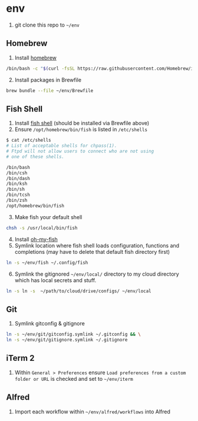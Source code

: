 # env

1. git clone this repo to `~/env`

## Homebrew

1. Install [homebrew](https://brew.sh/)

```sh
/bin/bash -c "$(curl -fsSL https://raw.githubusercontent.com/Homebrew/install/HEAD/install.sh)"
```

2. Install packages in Brewfile

```sh
brew bundle --file ~/env/Brewfile
```

## Fish Shell

1. Install [fish shell](https://fishshell.com/) (should be installed via Brewfile above)
2. Ensure `/opt/homebrew/bin/fish` is listed in `/etc/shells`

```sh
$ cat /etc/shells                                                                                                                             Thu Jun 30 15:55:29 2022
# List of acceptable shells for chpass(1).
# Ftpd will not allow users to connect who are not using
# one of these shells.

/bin/bash
/bin/csh
/bin/dash
/bin/ksh
/bin/sh
/bin/tcsh
/bin/zsh
/opt/homebrew/bin/fish
```

3. Make fish your default shell

```sh
chsh -s /usr/local/bin/fish
```

4. Install [oh-my-fish](https://github.com/oh-my-fish/oh-my-fish)
5. Symlink location where fish shell loads configuration, functions and completions (may have to delete that default fish directory first)

```sh
ln -s ~/env/fish ~/.config/fish
```

6. Symlink the gitignored `~/env/local/` directory to my cloud directory which has local secrets and stuff.

```sh
ln -s ln -s  ~/path/to/cloud/drive/configs/ ~/env/local
```

## Git

1. Symlink gitconfig & gitignore

```sh
ln -s ~/env/git/gitconfig.symlink ~/.gitconfig && \
ln -s ~/env/git/gitignore.symlink ~/.gitignore
```

## iTerm 2

1. Within `General > Preferences` ensure `Load preferences from a custom folder or URL` is checked and set to `~/env/iterm`

## Alfred

1. Import each workflow within `~/env/alfred/workflows` into Alfred
